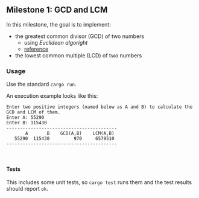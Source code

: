 ## Milestone 1: GCD and LCM

In this milestone, the goal is to implement:

-   the greatest common divisor (GCD) of two numbers
    -   using _Euclidean algoright_
    -   [reference](https://www.khanacademy.org/computing/computer-science/cryptography/modarithmetic/a/the-euclidean-algorithm)
-   the lowest common multiple (LCD) of two numbers

### Usage

Use the standard `cargo run`.

An execution example looks like this:

```
Enter two positive integers (named below as A and B) to calculate the GCD and LCM of them.
Enter A: 55290
Enter B: 115430
-----------------------------------------
       A       B    GCD(A,B)    LCM(A,B)
   55290  115430         970     6579510
-----------------------------------------
```

<br/>

#### Tests

This includes some unit tests, so `cargo test` runs them and the test results should report `ok`.

<br/>

